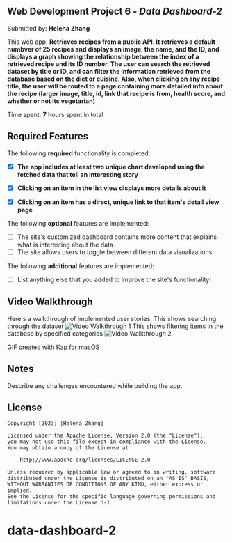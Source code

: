 ## Web Development Project 6 - *Data Dashboard-2*

Submitted by: **Helena Zhang**

This web app: **Retrieves recipes from a public API. It retrieves a default numbver of 25 recipes and displays an image, the name, and the ID, and displays a graph showing the relationship between the index of a retrieved recipe and its ID number. The user can search the retrieved dataset by title or ID, and can filter the information retrieved from the database based on the diet or cuisine. Also, when clicking on any recipe title, the user will be routed to a page containing more detailed info about the recipe (larger image, title, id, link that recipe is from, health score, and whether or not its vegetarian)**

Time spent: **7** hours spent in total

## Required Features

The following **required** functionality is completed:

- [x] **The app includes at least two unique chart developed using the fetched data that tell an interesting story**
- [x] **Clicking on an item in the list view displays more details about it**
- [x] **Clicking on an item has a direct, unique link to that item's detail view page**


The following **optional** features are implemented:

- [ ] The site's customized dashboard contains more content that explains what is interesting about the data
- [ ] The site allows users to toggle between different data visualizations

The following **additional** features are implemented:

* [ ] List anything else that you added to improve the site's functionality!

## Video Walkthrough

Here's a walkthrough of implemented user stories:
This shows searching through the dataset
<img src='5-walkthrough.gif' title='Video Walkthrough 1' width='' alt='Video Walkthrough 1' />
This shows filtering items in the database by specified categories
<img src='5-walkthrough-2.gif' title='Video Walkthrough 2' width='' alt='Video Walkthrough 2' />
<!-- Replace this with whatever GIF tool you used! -->
GIF created with [Kap](https://getkap.co/) for macOS  
<!-- Recommended tools:
[Kap](https://getkap.co/) for macOS
[ScreenToGif](https://www.screentogif.com/) for Windows
[peek](https://github.com/phw/peek) for Linux. -->

## Notes

Describe any challenges encountered while building the app.

## License

    Copyright [2023] [Helena Zhang]

    Licensed under the Apache License, Version 2.0 (the "License");
    you may not use this file except in compliance with the License.
    You may obtain a copy of the License at

        http://www.apache.org/licenses/LICENSE-2.0

    Unless required by applicable law or agreed to in writing, software
    distributed under the License is distributed on an "AS IS" BASIS,
    WITHOUT WARRANTIES OR CONDITIONS OF ANY KIND, either express or implied.
    See the License for the specific language governing permissions and
    limitations under the License.d-1
# data-dashboard-2
